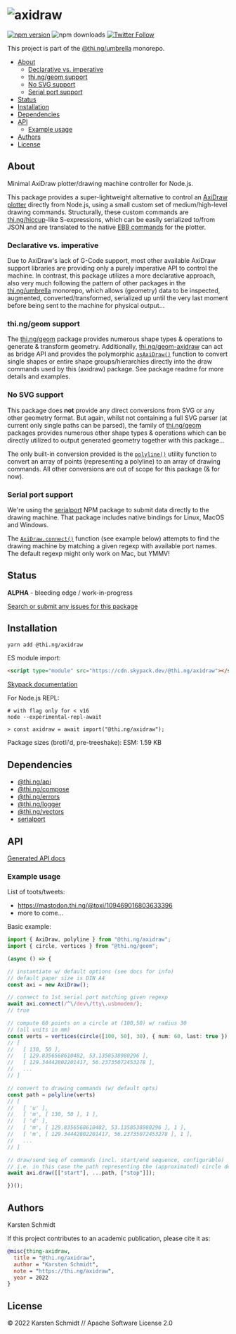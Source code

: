 <!-- This file is generated - DO NOT EDIT! -->

# ![axidraw](https://media.thi.ng/umbrella/banners-20220914/thing-axidraw.svg?25c834ce)

[![npm version](https://img.shields.io/npm/v/@thi.ng/axidraw.svg)](https://www.npmjs.com/package/@thi.ng/axidraw)
![npm downloads](https://img.shields.io/npm/dm/@thi.ng/axidraw.svg)
[![Twitter Follow](https://img.shields.io/twitter/follow/thing_umbrella.svg?style=flat-square&label=twitter)](https://twitter.com/thing_umbrella)

This project is part of the
[@thi.ng/umbrella](https://github.com/thi-ng/umbrella/) monorepo.

- [About](#about)
  - [Declarative vs. imperative](#declarative-vs-imperative)
  - [thi.ng/geom support](#thinggeom-support)
  - [No SVG support](#no-svg-support)
  - [Serial port support](#serial-port-support)
- [Status](#status)
- [Installation](#installation)
- [Dependencies](#dependencies)
- [API](#api)
  - [Example usage](#example-usage)
- [Authors](#authors)
- [License](#license)

## About

Minimal AxiDraw plotter/drawing machine controller for Node.js.

This package provides a super-lightweight alternative to control an [AxiDraw
plotter](https://axidraw.com/) directly from Node.js, using a small custom set
of medium/high-level drawing commands. Structurally, these custom commands are
[thi.ng/hiccup](https://github.com/thi-ng/umbrella/blob/develop/packages/hiccup/)-like
S-expressions, which can be easily serialized to/from JSON and are translated to
the native [EBB commands](https://evil-mad.github.io/EggBot/ebb.html) for the
plotter.

### Declarative vs. imperative

Due to AxiDraw's lack of G-Code support, most other available AxiDraw support
libraries are providing only a purely imperative API to control the machine. In
contrast, this package utilizes a more declarative approach, also very much
following the pattern of other packages in the
[thi.ng/umbrella](https://github.com/thi-ng/umbrella/) monorepo, which allows
(geometry) data to be inspected, augmented, converted/transformed, serialized up
until the very last moment before being sent to the machine for physical
output...

### thi.ng/geom support

The [thi.ng/geom](https://github.com/thi-ng/umbrella/tree/develop/packages/geom)
package provides numerous shape types & operations to generate & transform
geometry. Additionally,
[thi.ng/geom-axidraw](https://github.com/thi-ng/umbrella/tree/develop/packages/geom-axidraw)
can act as bridge API and provides the polymorphic
[`asAxiDraw()`](https://docs.thi.ng/umbrella/geom-axidraw/functions/asAxiDraw())
function to convert single shapes or entire shape groups/hierarchies directly
into the draw commands used by this (axidraw) package. See package readme for
more details and examples.

### No SVG support

This package does **not** provide any direct conversions from SVG or any other
geometry format. But again, whilst not containing a full SVG parser (at current
only single paths can be parsed), the family of
[thi.ng/geom](https://github.com/thi-ng/umbrella/tree/develop/packages/geom)
packages provides numerous other shape types & operations which can be directly
utilized to output generated geometry together with this package...

The only built-in conversion provided is the
[`polyline()`](https://docs.thi.ng/umbrella/axidraw/functions/polyline.html)
utility function to convert an array of points (representing a polyline) to an
array of drawing commands. All other conversions are out of scope for this
package (& for now).

### Serial port support

We're using the [serialport](https://serialport.io/) NPM package to submit data
directly to the drawing machine. That package includes native bindings for
Linux, MacOS and Windows.

The
[`AxiDraw.connect()`](https://docs.thi.ng/umbrella/axidraw/classes/AxiDraw.html#connect)
function (see example below) attempts to find the drawing machine by matching a
given regexp with available port names. The default regexp might only work on
Mac, but YMMV!

## Status

**ALPHA** - bleeding edge / work-in-progress

[Search or submit any issues for this package](https://github.com/thi-ng/umbrella/issues?q=%5Baxidraw%5D+in%3Atitle)

## Installation

```bash
yarn add @thi.ng/axidraw
```

ES module import:

```html
<script type="module" src="https://cdn.skypack.dev/@thi.ng/axidraw"></script>
```

[Skypack documentation](https://docs.skypack.dev/)

For Node.js REPL:

```text
# with flag only for < v16
node --experimental-repl-await

> const axidraw = await import("@thi.ng/axidraw");
```

Package sizes (brotli'd, pre-treeshake): ESM: 1.59 KB

## Dependencies

- [@thi.ng/api](https://github.com/thi-ng/umbrella/tree/develop/packages/api)
- [@thi.ng/compose](https://github.com/thi-ng/umbrella/tree/develop/packages/compose)
- [@thi.ng/errors](https://github.com/thi-ng/umbrella/tree/develop/packages/errors)
- [@thi.ng/logger](https://github.com/thi-ng/umbrella/tree/develop/packages/logger)
- [@thi.ng/vectors](https://github.com/thi-ng/umbrella/tree/develop/packages/vectors)
- [serialport](https://github.com/thi-ng/umbrella/tree/develop/packages/undefined)

## API

[Generated API docs](https://docs.thi.ng/umbrella/axidraw/)

### Example usage

List of toots/tweets:

- https://mastodon.thi.ng/@toxi/109469016803633396
- more to come...

Basic example:

```ts tangle:export/readme.js
import { AxiDraw, polyline } from "@thi.ng/axidraw";
import { circle, vertices } from "@thi.ng/geom";

(async () => {

// instantiate w/ default options (see docs for info)
// default paper size is DIN A4
const axi = new AxiDraw();

// connect to 1st serial port matching given regexp
await axi.connect(/^\/dev\/tty\.usbmodem/);
// true

// compute 60 points on a circle at (100,50) w/ radius 30
// (all units in mm)
const verts = vertices(circle([100, 50], 30), { num: 60, last: true });
// [
//   [ 130, 50 ],
//   [ 129.8356568610482, 53.1358538980296 ],
//   [ 129.34442802201417, 56.23735072453278 ],
//   ...
// ]

// convert to drawing commands (w/ default opts)
const path = polyline(verts)
// [
//   [ 'u' ],
//   [ 'm', [ 130, 50 ], 1 ],
//   [ 'd' ],
//   [ 'm', [ 129.8356568610482, 53.1358538980296 ], 1 ],
//   [ 'm', [ 129.34442802201417, 56.23735072453278 ], 1 ],
//   ...
// ]

// draw/send seq of commands (incl. start/end sequence, configurable)
// i.e. in this case the path representing the (approximated) circle defined above
await axi.draw([["start"], ...path, ["stop"]]);

})();
```

## Authors

Karsten Schmidt

If this project contributes to an academic publication, please cite it as:

```bibtex
@misc{thing-axidraw,
  title = "@thi.ng/axidraw",
  author = "Karsten Schmidt",
  note = "https://thi.ng/axidraw",
  year = 2022
}
```

## License

&copy; 2022 Karsten Schmidt // Apache Software License 2.0
